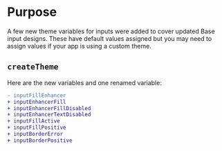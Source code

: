 # Purpose

A few new theme variables for inputs were added to cover updated Base input designs.
These have default values assigned but you may need to assign values if your app is using a custom theme.

## `createTheme`

Here are the new variables and one renamed variable:

```diff
- inputFillEnhancer
+ inputEnhancerFill
+ inputEnhancerFillDisabled
+ inputEnhancerTextDisabled
+ inputFillActive
+ inputFillPositive
+ inputBorderError
+ inputBorderPositive
```
